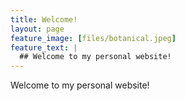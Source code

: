 ```yaml
---
title: Welcome! 
layout: page
feature_image: [files/botanical.jpeg]
feature_text: |
  ## Welcome to my personal website!
---
```


Welcome to my personal website!

